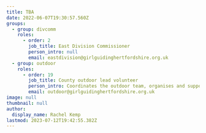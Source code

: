```yaml
---
title: TBA
date: 2022-06-07T19:30:57.560Z
groups:
  - group: divcomm
    roles:
      - order: 2
        job_title: East Division Commissioner
        person_intro: null
        email: eastdivision@girlguidinghertfordshire.org.uk
  - group: outdoor
    roles:
      - order: 19
        job_title: County outdoor lead volunteer
        person_intro: Coordinates the outdoor team, organises and supports outdoor events and trainings, liaising with other advisers, and promoting an enthusiasm for the outdoors.
        email: outdoor@girlguidinghertfordshire.org.uk
image: null
thumbnail: null
author:
  display_name: Rachel Kemp
lastmod: 2023-07-12T19:42:55.382Z
---
```

